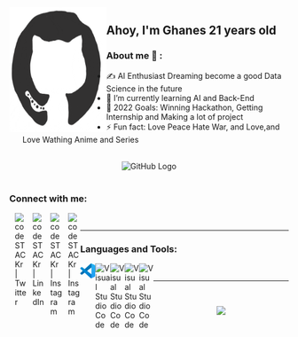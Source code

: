 <img align = 'left' src="https://github.com/Ghanes22/Ghanes22/blob/master/gif/octo.gif" alt="GitHub Logo" width="175" height="225" />

## Ahoy, I'm Ghanes 21 years old

### About me 💬 :

- ✍️ AI Enthusiast Dreaming become a good Data Science in the future
- 🌱 I’m currently learning AI and Back-End
- 🥅 2022 Goals: Winning Hackathon, Getting Internship and Making a lot of project
- ⚡ Fun fact: Love Peace Hate War, and Love,and Love Wathing Anime and Series

</br>

<div align = "center">
<img  src="https://github.com/Ghanes22/Ghanes22/blob/master/gif/yaiba.gif" alt="GitHub Logo"  />
</div>

</br>

### Connect with me:

[<img align="left" alt="codeSTACKr | Twitter" width="22px" style = "padding-left:10px" src="https://cdn.jsdelivr.net/npm/simple-icons@v3/icons/twitter.svg" />][twitter]
[<img align="left" alt="codeSTACKr | LinkedIn" width="22px" style = "padding-left:10px" src="https://cdn.jsdelivr.net/npm/simple-icons@v3/icons/linkedin.svg" />][linkedin]
[<img align="left" alt="codeSTACKr | Instagram" width="22px" style = "padding-left:10px" src="https://cdn.jsdelivr.net/npm/simple-icons@v3/icons/instagram.svg" />][instagram]
[<img align="left" alt="codeSTACKr | Instagram" width="22px" style = "padding-left:10px" src="https://cdn.jsdelivr.net/npm/simple-icons@6.7.0/icons/spotify.svg" />][spotify]

<br />

---

### Languages and Tools:

<img align="left" alt="Visual Studio Code" width="27px" src="https://raw.githubusercontent.com/github/explore/80688e429a7d4ef2fca1e82350fe8e3517d3494d/topics/visual-studio-code/visual-studio-code.png" />
<img align="left" alt="Visual Studio Code" width="27px" src="https://img.icons8.com/color/96/000000/python--v2.png" />
<img align="left" alt="Visual Studio Code" width="26px" src="https://img.icons8.com/color/48/000000/mysql-logo.png" />
<img align="left" alt="Visual Studio Code" width="26px" src="https://img.icons8.com/dusk/64/000000/html-5.png" />
<img align="left" alt="Visual Studio Code" width="26px"src="https://img.icons8.com/dusk/48/000000/css3.png"/>

<br />

---

</br>
<p align="center" >  
  <a href="https://github.com/anuraghazra/github-readme-stats"> 
<img  src="https://github-readme-stats.vercel.app/api?username=Ghanes22&&show_icons=true&theme=radical"/>
  </a>
  </p>

[spotify]: https://open.spotify.com/user/ganesh_mahesa
[twitter]: https://twitter.com/whenihavleisure
[instagram]: https://www.instagram.com/ghanes_ma/?hl=en
[linkedin]: http://linkedin.com/in/ghanesma
